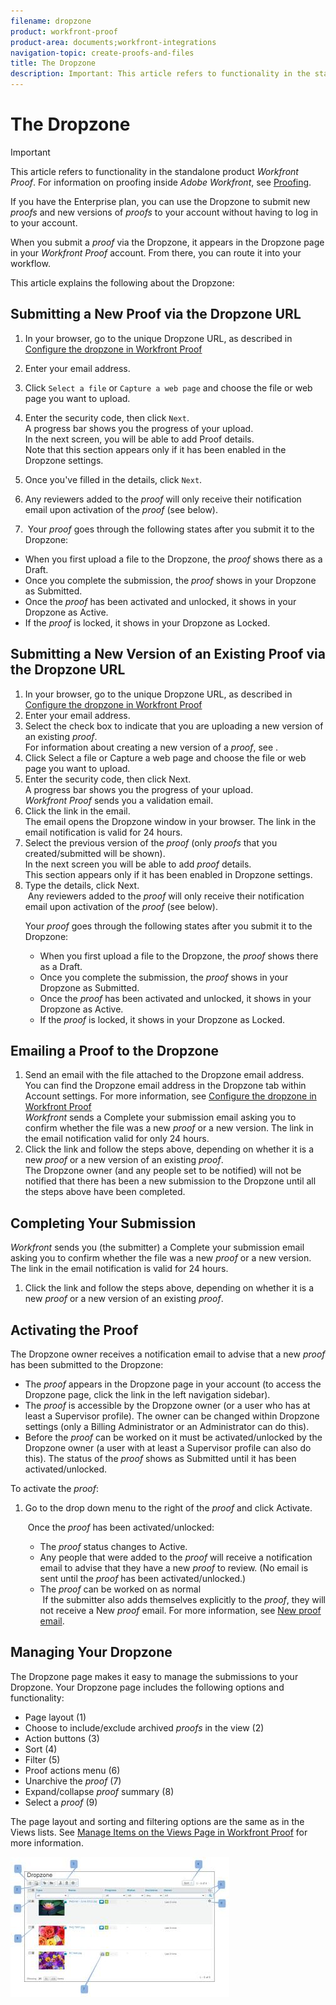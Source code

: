 ```yaml
---
filename: dropzone
product: workfront-proof
product-area: documents;workfront-integrations
navigation-topic: create-proofs-and-files
title: The Dropzone
description: Important: This article refers to functionality in the standalone product Workfront Proof. For information on proofing inside Adobe Workfront, see Proofing.
---
```


# The Dropzone

>[!IMPORTANT]
>
>This article refers to functionality in the standalone product *Workfront Proof*. For information on proofing inside *Adobe Workfront*, see [Proofing](../../../review-and-approve-work/proofing/proofing.md).

If you have the Enterprise plan, you can use the Dropzone to submit new *proofs* and new versions of *proofs* to your account without having to log in to your account.

When you submit a *proof* via the Dropzone, it appears in the Dropzone page in your *Workfront Proof* account. From there, you can route it into your workflow.&nbsp;

This article explains the following about the Dropzone:

## Submitting a New Proof via the Dropzone URL

1. In your browser, go to the unique Dropzone URL, as described in [Configure the dropzone in Workfront Proof](../../../workfront-proof/wp-acct-admin/account-settings/configure-dropzone-in-wp.md)&nbsp;
1. Enter your email address.
1. Click `Select a file` or `Capture a web page` and choose the file or web page you want to upload.

1. Enter the security code, then click `Next`.  
   A progress bar shows you the progress of your upload.  
   In the next screen, you will be able to add Proof details.  
   Note that this section appears&nbsp;only if it has been enabled in the Dropzone settings.

1. Once you've filled in the details, click `Next`.
1. Any reviewers added to the *proof* will only receive their notification email upon activation of the *proof* (see below).

1. &nbsp;Your *proof* goes through the following states after you submit it to the Dropzone:

  * When you first upload a file to the Dropzone, the *proof* shows there as a Draft.&nbsp;
  * Once you complete the submission, the *proof* shows in your Dropzone as Submitted.
  * Once the *proof* has been activated and unlocked, it shows in your Dropzone as Active.
  * If the *proof* is locked, it shows in your Dropzone as Locked.

## Submitting a New Version of an Existing Proof via the Dropzone URL

<ol> 
 <li value="1">In your browser, go to the unique Dropzone URL, as described in <a href="../../../workfront-proof/wp-acct-admin/account-settings/configure-dropzone-in-wp.md" class="MCXref xref">Configure the dropzone in Workfront Proof</a>&nbsp;</li> 
 <li value="2">Enter your email address.</li> 
 <li value="3">Select the check box to indicate that you are uploading a new version of an existing <em>proof</em>.<br>For information about creating a new version of a <em>proof</em>, see .</li> 
 <li value="4">Click <span class="bold">Select a file</span> or <span class="bold">Capture a web page</span> and choose the file or web page you want to upload.</li> 
 <li value="5">Enter the security code, then click <span class="bold">Next</span>.<br>A progress bar shows you the progress of your upload.<br><em>Workfront Proof</em> sends you a validation email.</li> 
 <li value="6">Click the link in the email.<br>The email opens the Dropzone window in your browser. The link in the email notification is valid for 24 hours.</li> 
 <li value="7">Select the previous version of the <em>proof</em> (only <em>proofs</em> that you created/submitted will be shown).<br>In the next screen you will be able to add <em>proof</em> details. <br>This section appears only if it has been enabled in Dropzone settings.</li> 
 <li value="8">Type the details, click <span class="bold">Next</span>.<br><note type="note">
   &nbsp;Any reviewers added to the 
   <em>proof</em> will only receive their notification email upon activation of the 
   <em>proof</em> (see below).
  </note><p>Your <em>proof</em> goes through the following states after you submit it to the Dropzone:</p>
  <ul>
   <li>When you first upload a file to the Dropzone, the <em>proof</em> shows there as a Draft.&nbsp;</li>
   <li>Once you complete the submission, the <em>proof</em> shows in your Dropzone as Submitted.</li>
   <li>Once the <em>proof</em> has been activated and unlocked, it shows in your Dropzone as Active.</li>
   <li>If the <em>proof</em> is locked, it shows in your Dropzone as Locked.</li>
  </ul></li> 
</ol>

## Emailing a Proof to the Dropzone

<ol> 
 <li value="1">Send an email with the file attached to the Dropzone email address.<br>You can find the Dropzone email address in the Dropzone tab within Account settings. For more information, see&nbsp;<a href="../../../workfront-proof/wp-acct-admin/account-settings/configure-dropzone-in-wp.md" class="MCXref xref">Configure the dropzone in Workfront Proof</a><br><em>Workfront</em> sends a Complete your submission email asking you to confirm whether the file was a new <em>proof</em> or a new version. The link in the email notification valid for only 24 hours.</li> 
 <li value="2">Click the link and follow the steps above, depending on whether it is a new <em>proof</em> or a new version of an existing <em>proof</em>.<br></li> <note type="note">
  The Dropzone owner (and any people set to be notified) will not be notified that there has been a new submission to the Dropzone until all the steps above have been completed.
 </note> 
</ol>

## Completing Your Submission

*Workfront* sends you (the submitter) a Complete your submission email asking you to confirm whether the file was a new *proof* or a new version. The link in the email notification is valid for 24 hours. `  
`

1. Click the link and follow the steps above, depending on whether it is a new *proof* or a new version of an existing *proof*.

## Activating the Proof

The Dropzone owner receives a notification email to advise that a new *proof* has been submitted to the Dropzone:

* The *proof* appears in the Dropzone page in your account (to access the Dropzone page, click the link in the left navigation sidebar).
* The *proof* is accessible by the Dropzone owner (or a user who has at least a Supervisor profile). The owner can be changed within Dropzone settings&nbsp;(only a Billing Administrator or an Administrator can do this).
* Before the *proof* can be worked on it must be activated/unlocked by the Dropzone owner (a user with at least a Supervisor profile can also do this). The status of the *proof* shows as Submitted until it has been activated/unlocked.

To activate the *proof*:

<ol> 
 <li value="1">Go to the drop down menu to the right of the <em>proof</em> and click <span class="bold">Activate.</span> </li> 
 <p>&nbsp;Once the <em>proof</em> has been activated/unlocked: 
  <ul>
   <li>The <em>proof</em> status changes to Active.</li>
   <li>Any people that were added to the <em>proof</em> will receive a notification email to advise that they have a new <em>proof</em> to review. (No email is sent until the <em>proof</em> has been activated/unlocked.)</li>
   <li>The <em>proof</em> can be worked on as normal<br></li><note type="note">
    &nbsp;If the submitter also adds themselves explicitly to the 
    <em>proof</em>, they will not receive a New 
    <em>proof</em> email. For more information, see 
    <a href="../../../workfront-proof/wp-emailsntfctns/proof-notifications-and-reminders/new-proof-email.md" class="MCXref xref">New proof email</a>.
   </note>
  </ul></p> 
</ol>

## Managing Your Dropzone

The Dropzone page makes it easy to manage the submissions to your Dropzone. Your Dropzone page includes the following options and functionality:

* Page layout (1)
* Choose to include/exclude archived *proofs* in the view (2)
* Action buttons (3)
* Sort (4)
* Filter (5)
* Proof actions menu (6)
* Unarchive the *proof* (7)
* Expand/collapse *proof* summary (8)
* Select a *proof* (9)

The page layout and sorting and filtering options are the same as in the Views lists. See [Manage Items on the Views Page in Workfront Proof](../../../workfront-proof/wp-work-proofsfiles/manage-your-work/manage-items-on-views-page.md) for more information.

![New_Dropzone_design__Feb_2013_.jpg](assets/new-dropzone-design--feb-2013--350x224.jpg)

